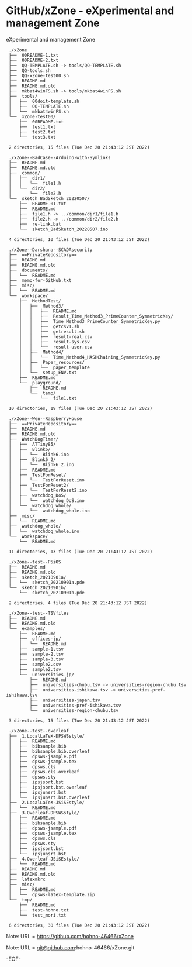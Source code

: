 # GitHub/xZone - eXperimental and management Zone

eXperimental and management Zone

     ./xZone
     ├──  00README-1.txt
     ├──  00README-2.txt
     ├──  QQ-TEMPLATE.sh -> tools/QQ-TEMPLATE.sh
     ├──  QQ-tools.sh
     ├──  QQ-xZone-test00.sh
     ├──  README.md
     ├──  README.md.old
     ├──  mkbat4winFS.sh -> tools/mkbat4winFS.sh
     ├──  tools/
     │   ├──  00doit-template.sh
     │   ├──  QQ-TEMPLATE.sh
     │   └──  mkbat4winFS.sh
     └──  xZone-test00/
         ├──  00README.txt
         ├──  test1.txt
         ├──  test2.txt
         └──  test3.txt
     
     2 directories, 15 files (Tue Dec 20 21:43:12 JST 2022)

     ./xZone--BadCase--Arduino-with-Symlinks
     ├──  README.md
     ├──  README.md.old
     ├──  common/
     │   ├──  dir1/
     │   │   └──  file1.h
     │   └──  dir2/
     │       └──  file2.h
     └──  sketch_BadSketch_20220507/
         ├──  README-01.txt
         ├──  README.md
         ├──  file1.h -> ../common/dir1/file1.h
         ├──  file2.h -> ../common/dir2/file2.h
         ├──  re-link.bat
         └──  sketch_BadSketch_20220507.ino
     
     4 directories, 10 files (Tue Dec 20 21:43:12 JST 2022)

     ./xZone--Darshana--SCADAsecurity
     ├──  ==PrivateRepository==
     ├──  README.md
     ├──  README.md.old
     ├──  documents/
     │   └──  README.md
     ├──  memo-for-GitHub.txt
     ├──  misc/
     │   └──  README.md
     └──  workspace/
         ├──  MethodTest/
         │   ├──  Method3/
         │   │   ├──  README.md
         │   │   ├──  Result_Time_Method3_PrimeCounter_SymmetricKey/
         │   │   ├──  Time_Method3_PrimeCounter_SymmetricKey.py
         │   │   ├──  getcsv1.sh
         │   │   ├──  getresult.sh
         │   │   ├──  result-real.csv
         │   │   ├──  result-sys.csv
         │   │   └──  result-user.csv
         │   ├──  Method4/
         │   │   └──  Time_Method4_HASHChaining_SymmetricKey.py
         │   ├──  Paper_resources/
         │   │   └──  paper_template
         │   └──  setup_ENV.txt
         ├──  README.md
         └──  playground/
             ├──  README.md
             └──  temp/
                 └──  file1.txt
     
     10 directories, 19 files (Tue Dec 20 21:43:12 JST 2022)

     ./xZone--Wen--RaspberryHouse
     ├──  ==PrivateRepository==
     ├──  README.md
     ├──  README.md.old
     ├──  WatchDogTimer/
     │   ├──  ATTiny85/
     │   ├──  Blink6/
     │   │   └──  Blink6.ino
     │   ├──  Blink6_2/
     │   │   └──  Blink6_2.ino
     │   ├──  README.md
     │   ├──  TestForReset/
     │   │   └──  TestForReset.ino
     │   ├──  TestForReset2/
     │   │   └──  TestForReset2.ino
     │   ├──  watchdog_DoS/
     │   │   └──  watchdog_DoS.ino
     │   └──  watchdog_whole/
     │       └──  watchdog_whole.ino
     ├──  misc/
     │   └──  README.md
     ├──  watchdog_whole/
     │   └──  watchdog_whole.ino
     └──  workspace/
         └──  README.md
     
     11 directories, 13 files (Tue Dec 20 21:43:12 JST 2022)

     ./xZone--test--P5iOS
     ├──  README.md
     ├──  README.md.old
     ├──  sketch_20210901a/
     │   └──  sketch_20210901a.pde
     └──  sketch_20210901b/
         └──  sketch_20210901b.pde
     
     2 directories, 4 files (Tue Dec 20 21:43:12 JST 2022)

     ./xZone--test--TSVfiles
     ├──  README.md
     ├──  README.md.old
     └──  examples/
         ├──  README.md
         ├──  offices-jp/
         │   └──  README.md
         ├──  sample-1.tsv
         ├──  sample-2.tsv
         ├──  sample-3.tsv
         ├──  sample2.csv
         ├──  sample2.tsv
         └──  universities-jp/
             ├──  README.md
             ├──  universities-chubu.tsv -> universities-region-chubu.tsv
             ├──  universities-ishikawa.tsv -> universities-pref-ishikawa.tsv
             ├──  universities-japan.tsv
             ├──  universities-pref-ishikawa.tsv
             └──  universities-region-chubu.tsv
     
     3 directories, 15 files (Tue Dec 20 21:43:12 JST 2022)

     ./xZone--test--overleaf
     ├──  1.LocalLaTeX-DPSWSstyle/
     │   ├──  README.md
     │   ├──  bibsample.bib
     │   ├──  bibsample.bib.overleaf
     │   ├──  dpsws-jsample.pdf
     │   ├──  dpsws-jsample.tex
     │   ├──  dpsws.cls
     │   ├──  dpsws.cls.overleaf
     │   ├──  dpsws.sty
     │   ├──  ipsjsort.bst
     │   ├──  ipsjsort.bst.overleaf
     │   ├──  ipsjunsrt.bst
     │   └──  ipsjunsrt.bst.overleaf
     ├──  2.LocalLaTeX-JSiSEstyle/
     │   └──  README.md
     ├──  3.Overleaf-DPSWSstyle/
     │   ├──  README.md
     │   ├──  bibsample.bib
     │   ├──  dpsws-jsample.pdf
     │   ├──  dpsws-jsample.tex
     │   ├──  dpsws.cls
     │   ├──  dpsws.sty
     │   ├──  ipsjsort.bst
     │   └──  ipsjunsrt.bst
     ├──  4.Overleaf-JSiSEstyle/
     │   └──  README.md
     ├──  README.md
     ├──  README.md.old
     ├──  latexmkrc
     ├──  misc/
     │   ├──  README.md
     │   └──  dpsws-latex-template.zip
     └──  tmp/
         ├──  README.md
         ├──  test-hohno.txt
         └──  test_mori.txt
     
     6 directories, 30 files (Tue Dec 20 21:43:12 JST 2022)


Note: URL = https://github.com/hohno-46466/xZone

Note: URL = git@github.com:hohno-46466/xZone.git

-EOF-
